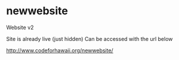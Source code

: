 # newwebsite
Website v2

Site is already live (just hidden)
Can be accessed with the url below

http://www.codeforhawaii.org/newwebsite/
